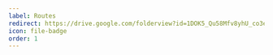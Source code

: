 ```yaml
---
label: Routes
redirect: https://drive.google.com/folderview?id=1DOK5_Qu58Mfv8yhU_co3e7XBxv1IS5xg
icon: file-badge
order: 1
---
```

